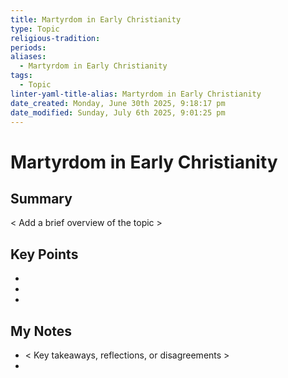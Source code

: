 ```yaml
---
title: Martyrdom in Early Christianity
type: Topic
religious-tradition: 
periods: 
aliases:
  - Martyrdom in Early Christianity
tags:
  - Topic
linter-yaml-title-alias: Martyrdom in Early Christianity
date_created: Monday, June 30th 2025, 9:18:17 pm
date_modified: Sunday, July 6th 2025, 9:01:25 pm
---
```


# Martyrdom in Early Christianity

## Summary
< Add a brief overview of the topic >

## Key Points
- 
- 
- 

## My Notes
- < Key takeaways, reflections, or disagreements >
- 